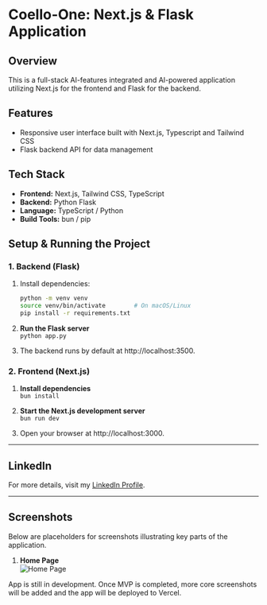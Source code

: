 # Coello-One: Next.js & Flask Application

## Overview
This is a full-stack AI-features integrated and AI-powered application utilizing Next.js for the frontend and Flask for the backend.

## Features
- Responsive user interface built with Next.js, Typescript and Tailwind CSS
- Flask backend API for data management

## Tech Stack
- **Frontend:** Next.js, Tailwind CSS, TypeScript
- **Backend:** Python Flask
- **Language:** TypeScript / Python
- **Build Tools:** bun / pip

## Setup & Running the Project

### 1. Backend (Flask)
1. Install dependencies:
   ```bash
   python -m venv venv
   source venv/bin/activate        # On macOS/Linux
   pip install -r requirements.txt
   ```
2. **Run the Flask server**  
   ```python app.py```

3. The backend runs by default at http://localhost:3500.

### 2. Frontend (Next.js)
1. **Install dependencies**  
   ```bun install```

2. **Start the Next.js development server**  
   ```bun run dev```  

3. Open your browser at http://localhost:3000.

---

## LinkedIn
For more details, visit my [LinkedIn Profile](https://www.linkedin.com/in/yuri-avdijevski).

---

## Screenshots
Below are placeholders for screenshots illustrating key parts of the application.

1. **Home Page**  
   ![Home Page](https://github.com/user-attachments/assets/c7add38d-8c5d-4fd4-941c-e28a0654aea9)

App is still in development. Once MVP is completed, more core screenshots will be added and the app will be deployed to Vercel.
